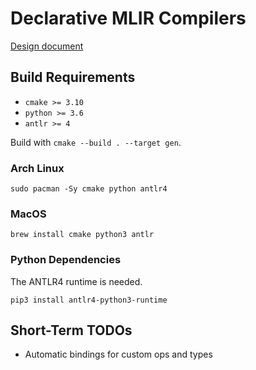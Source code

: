 # Declarative MLIR Compilers

[Design document](https://docs.google.com/document/d/1eAgIQZZ2dItJFSrCxemt7fwH0CD4w6_ueLKVl6UL-NU/edit?usp=sharing)

## Build Requirements

- `cmake >= 3.10`
- `python >= 3.6`
- `antlr >= 4`

Build with `cmake --build . --target gen`.

### Arch Linux

```
sudo pacman -Sy cmake python antlr4
```

### MacOS

```
brew install cmake python3 antlr
```

### Python Dependencies

The ANTLR4 runtime is needed.

```
pip3 install antlr4-python3-runtime
```

## Short-Term TODOs

- Automatic bindings for custom ops and types

